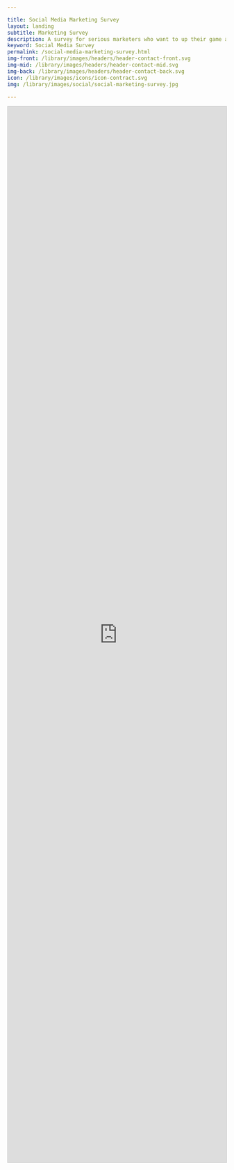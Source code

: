 ```yaml
---

title: Social Media Marketing Survey
layout: landing
subtitle: Marketing Survey
description: A survey for serious marketers who want to up their game and change the face of marketing.
keyword: Social Media Survey
permalink: /social-media-marketing-survey.html
img-front: /library/images/headers/header-contact-front.svg
img-mid: /library/images/headers/header-contact-mid.svg
img-back: /library/images/headers/header-contact-back.svg
icon: /library/images/icons/icon-contract.svg
img: /library/images/social/social-marketing-survey.jpg

---
```


<iframe class="airtable-embed" src="https://airtable.com/embed/shrpfsUAYBBz1okbh?backgroundColor=cyan" frameborder="0" onmousewheel="" width="100%" height="2433" style="background: transparent; border: 1px solid #ccc;"></iframe>